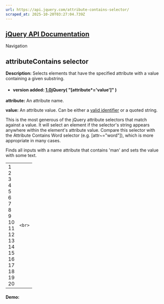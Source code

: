 ```yaml
---
url: https://api.jquery.com/attribute-contains-selector/
scraped_at: 2025-10-20T03:27:04.739Z
---
```


## [jQuery API Documentation](https://jquery.com/ "jQuery API Documentation")

Navigation

## attributeContains selector

**Description:** Selects elements that have the specified attribute with a value containing a given substring.

- #### version added: [1.0](https://api.jquery.com/category/version/1.0/)jQuery( "\[attribute\*='value'\]" )


**attribute:** An attribute name.

**value:** An attribute value. Can be either a [valid identifier](https://www.w3.org/TR/css3-selectors/#attribute-selectors) or a quoted string.


This is the most generous of the jQuery attribute selectors that match against a value. It will select an element if the selector's string appears anywhere within the element's attribute value. Compare this selector with the Attribute Contains Word selector (e.g. \[attr~="word"\]), which is more appropriate in many cases.

Finds all inputs with a name attribute that contains 'man' and sets the value with some text.

|     |     |
| --- | --- |
| 1<br>2<br>3<br>4<br>5<br>6<br>7<br>8<br>9<br>10<br>11<br>12<br>13<br>14<br>15<br>16<br>17<br>18<br>19<br>20 | ```<br>``` |

#### Demo: